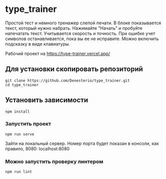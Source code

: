 # type_trainer

Простой тест и немного тренажер слепой печати. В блоке показывается текст, который нужно набрать. Нажимайте "Начать" и пробуйте напечатать текст. Учитывается скорость и точность. При ошибке учет символов останавливается, пока вы ее не исправите. Можно включить подсказку в виде клавиатуры.

Рабочий проект на https://type-trainer.vercel.app/

## Для установки скопировать репозиторий
```
git clone https://github.com/Denesterio/type_trainer.git
cd type_trainer
```
## Установить зависимости
```
npm install
```

### Запустить проект
```
npm run serve
```

Зайти на локальный сервер. Номер порта будет показан в консоли, как правило, 8080: localhost:8080

### Можно запустить проверку линтером
```
npm run lint
```
